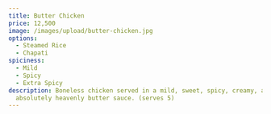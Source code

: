 ```yaml
---
title: Butter Chicken
price: 12,500
image: /images/upload/butter-chicken.jpg
options:
  - Steamed Rice
  - Chapati
spiciness:
  - Mild
  - Spicy
  - Extra Spicy
description: Boneless chicken served in a mild, sweet, spicy, creamy, and
  absolutely heavenly butter sauce. (serves 5)
---
```

